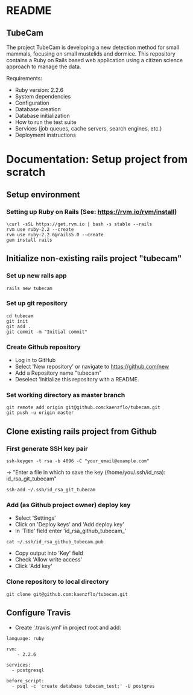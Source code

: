 # README

## TubeCam

The project TubeCam is developing a new detection method for small mammals, focusing on small mustelids and dormice. This repository contains a Ruby on Rails based web application using a citizen science approach to manage the data.

Requirements:

* Ruby version: 2.2.6
* System dependencies
* Configuration
* Database creation
* Database initialization
* How to run the test suite
* Services (job queues, cache servers, search engines, etc.)
* Deployment instructions

# Documentation: Setup project from scratch

## Setup environment

### Setting up Ruby on Rails (See: https://rvm.io/rvm/install)
```
\curl -sSL https://get.rvm.io | bash -s stable --rails
rvm use ruby-2.2 --create
rvm use ruby-2.2.6@rails5.0 --create
gem install rails
```

## Initialize non-existing rails project "tubecam"

### Set up new rails app
```
rails new tubecam
```

### Set up git repository
```
cd tubecam
git init
git add .
git commit -m "Initial commit"
```

### Create Github repository
- Log in to GitHub 
- Select 'New repository' or navigate to https://github.com/new
- Add a Repository name "tubecam" 
- Deselect 'Initialize this repository with a README.

### Set working directory as master branch
```
git remote add origin git@github.com:kaenzflo/tubecam.git
git push -u origin master
```

## Clone existing rails project from Github

### First generate SSH key pair
```
ssh-keygen -t rsa -b 4096 -C "your_email@example.com"
```
-> "Enter a file in which to save the key (/home/you/.ssh/id_rsa): id_rsa_git_tubecam"
```
ssh-add ~/.ssh/id_rsa_git_tubecam
```

### Add (as Github project owner) deploy key
- Select 'Settings'
- Click on 'Deploy keys' and 'Add deploy key'
- In 'Title' field enter 'id_rsa_github_tubecam_<USERNAME>'
```
cat ~/.ssh/id_rsa_github_tubecam.pub
```
- Copy output into 'Key' field
- Check 'Allow write access'
- Click 'Add key'

### Clone repository to local directory
```
git clone git@github.com:kaenzflo/tubecam.git
```

## Configure Travis
- Create '.travis.yml' in project root and add:
```
language: ruby

rvm:
    - 2.2.6

services:
  - postgresql

before_script:
  - psql -c 'create database tubecam_test;' -U postgres
```
